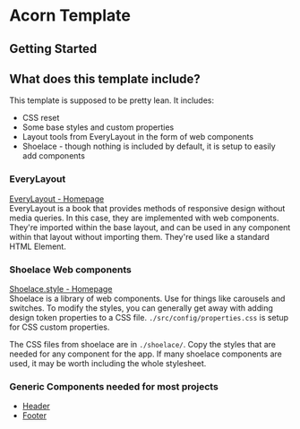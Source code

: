 # Acorn Template

## Getting Started

## What does this template include?

This template is supposed to be pretty lean. It includes:

- CSS reset
- Some base styles and custom properties
- Layout tools from EveryLayout in the form of web components
- Shoelace - though nothing is included by default, it is setup to easily add
  components

### EveryLayout

[EveryLayout - Homepage](https://every-layout.dev/) \
EveryLayout is a book that provides methods of responsive design without media
queries. In this case, they are implemented with web components. They're
imported within the base layout, and can be used in any component within that
layout without importing them. They're used like a standard HTML Element.

### Shoelace Web components

[Shoelace.style - Homepage](https://shoelace.style/) \
Shoelace is a library of web components. Use for things like carousels and
switches. To modify the styles, you can generally get away with adding design
token properties to a CSS file. `./src/config/properties.css` is setup for CSS
custom properties.

The CSS files from shoelace are in `./shoelace/`. Copy the styles that are
needed for any component for the app. If many shoelace components are used, it
may be worth including the whole stylesheet.

### Generic Components needed for most projects

- [Header](src/components/Header.astro)
- [Footer](src/components/Footer.astro)
